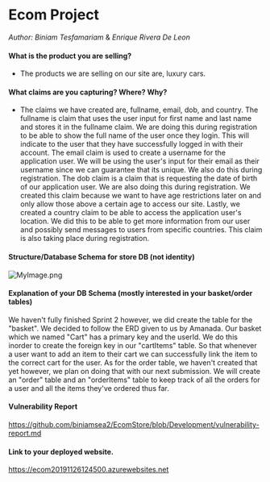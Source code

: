 # Ecom Project
*Author: Biniam Tesfamariam* & *Enrique Rivera De Leon*    

#### What is the product you are selling?  
- The products we are selling on our site are, luxury cars.    
#### What claims are you capturing? Where? Why?  
- The claims we have created are, fullname, email, dob, and country. The fullname is claim that uses
the user input for first name and last name and stores it in the fullname claim. We are doing this during registration
to be able to show the full name of the user once they login. This will indicate to the user that they have successfully logged 
in with their account. The email claim is used to create a username for the application user. We will be using the user's input for their email
as their username since we can guarantee that its unique. We also do this during registration. The dob claim is a claim that is requesting the date of birth
of our application user. We are also doing this during registration. We created this claim because we want to have age restrictions later on and only
allow those above a certain age to access our site. Lastly, we created a country claim to be able to access the application user's location. We did this to be able
to get more information from our user and possibly send messages to users from specific countries. This claim is also taking place during registration.

#### Structure/Database Schema for store DB (not identity)  
![MyImage.png](https://github.com/biniamsea2/EcomStore/blob/Development/Schema.png)


#### Explanation of your DB Schema (mostly interested in your basket/order tables)  
We haven't fully finished Sprint 2 however, we did create the table for the "basket". We decided to follow the ERD given to us by Amanada. Our basket which we named
"Cart" has a primary key and the userId. We do this inorder to create the foreign key in our "cartItems" table. So that whenever a user want to add an item to their cart 
we can successfully link the item to the correct cart for the user. As for the order table, we haven't created that yet however, we plan on doing that with our next submission.
We will create an "order" table and an "orderItems" table to keep track of all the orders for a user and all the items they've ordered thus far.

#### Vulnerability Report
https://github.com/biniamsea2/EcomStore/blob/Development/vulnerability-report.md

#### Link to your deployed website.  
https://ecom20191126124500.azurewebsites.net

